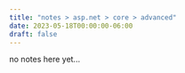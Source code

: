```yaml
---
title: "notes > asp.net > core > advanced"
date: 2023-05-18T00:00:00-06:00
draft: false
---
```


no notes here yet...
